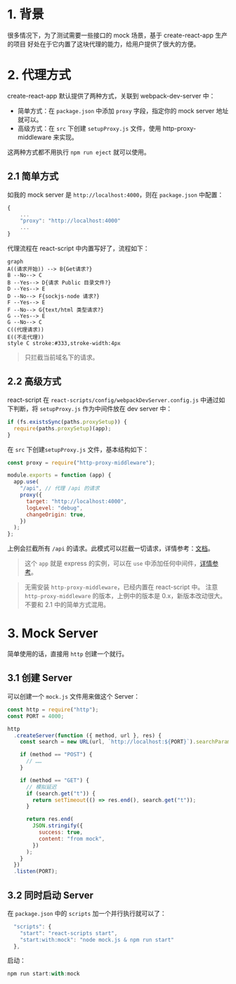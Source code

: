 # 1. 背景
很多情况下，为了测试需要一些接口的 mock 场景，基于 create-react-app 生产的项目 好处在于它内置了这块代理的能力，给用户提供了很大的方便。

# 2. 代理方式
create-react-app 默认提供了两种方式，关联到 webpack-dev-server 中：
- 简单方式：在 `package.json` 中添加 `proxy` 字段，指定你的 mock server 地址就可以。
- 高级方式：在 `src` 下创建 `setupProxy.js` 文件，使用 http-proxy-middleware 来实现。

这两种方式都不用执行 `npm run eject` 就可以使用。

## 2.1 简单方式
如我的 mock server 是 `http://localhost:4000`，则在 `package.json` 中配置：

```javascript
{
	...
	"proxy": "http://localhost:4000"
	...
}
```

代理流程在 react-script 中内置写好了，流程如下：

```mermaid
graph 
A((请求开始)) --> B{Get请求?}
B --No--> C
B --Yes--> D{请求 Public 目录文件?}
D --Yes--> E
D --No--> F{sockjs-node 请求?}
F --Yes--> E
F --No--> G{text/html 类型请求?}
G --Yes--> E
G --No--> C
C((代理请求))
E((不走代理))
style C stroke:#333,stroke-width:4px
```

> 只拦截当前域名下的请求。

## 2.2 高级方式
react-script 在 `react-scripts/config/webpackDevServer.config.js` 中通过如下判断，将 `setupProxy.js` 作为中间件放在 dev server 中：

```javascript
if (fs.existsSync(paths.proxySetup)) {
  require(paths.proxySetup)(app);
}
```

在 `src` 下创建`setupProxy.js` 文件，基本结构如下：

```javascript
const proxy = require("http-proxy-middleware");

module.exports = function (app) {
  app.use(
    "/api", // 代理 /api 的请求
    proxy({
      target: "http://localhost:4000",
      logLevel: "debug",
      changeOrigin: true,
    })
  );
};
```

上例会拦截所有 `/api` 的请求。此模式可以拦截一切请求，详情参考：[文档](https://github.com/chimurai/http-proxy-middleware/tree/v0.21.0#readme)。

> 这个 `app` 就是 express 的实例，可以在 `use` 中添加任何中间件，[详情参考](https://expressjs.com/zh-cn/guide/using-middleware.html)。

> 无需安装 `http-proxy-middleware`，已经内置在 react-script 中。
> 注意 `http-proxy-middleware` 的版本，上例中的版本是 0.x，新版本改动很大。
> 不要和 2.1 中的简单方式混用。

# 3. Mock Server
简单使用的话，直接用 `http` 创建一个就行。

## 3.1 创建 Server
可以创建一个 `mock.js` 文件用来做这个 Server：

```javascript
const http = require("http");
const PORT = 4000;

http
  .createServer(function ({ method, url }, res) {
    const search = new URL(url, `http://localhost:${PORT}`).searchParams;

    if (method == "POST") {
      // ……
    }

    if (method == "GET") {
      // 模拟延迟
      if (search.get("t")) {
        return setTimeout(() => res.end(), search.get("t"));
      }

      return res.end(
        JSON.stringify({
          success: true,
          content: "from mock",
        })
      );
    }
  })
  .listen(PORT);

```

## 3.2 同时启动 Server

在 `package.json` 中的 `scripts` 加一个并行执行就可以了：

```javascript
  "scripts": {
    "start": "react-scripts start",
    "start:with:mock": "node mock.js & npm run start"
  },
```

启动：

```javascript
npm run start:with:mock
```

